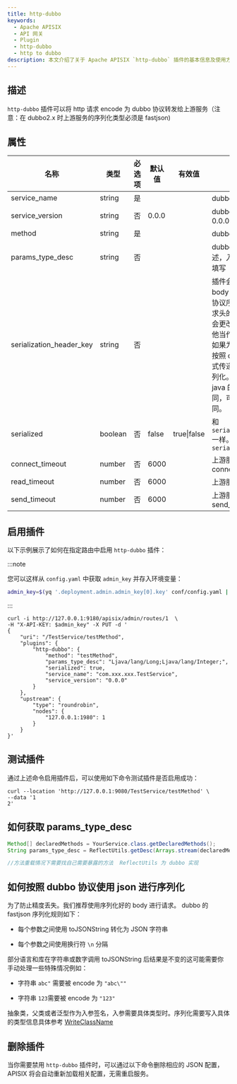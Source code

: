 ```yaml
---
title: http-dubbo
keywords:
  - Apache APISIX
  - API 网关
  - Plugin
  - http-dubbo
  - http to dubbo
description: 本文介绍了关于 Apache APISIX `http-dubbo` 插件的基本信息及使用方法。
---
```


<!--
#
# Licensed to the Apache Software Foundation (ASF) under one or more
# contributor license agreements.  See the NOTICE file distributed with
# this work for additional information regarding copyright ownership.
# The ASF licenses this file to You under the Apache License, Version 2.0
# (the "License"); you may not use this file except in compliance with
# the License.  You may obtain a copy of the License at
#
#     http://www.apache.org/licenses/LICENSE-2.0
#
# Unless required by applicable law or agreed to in writing, software
# distributed under the License is distributed on an "AS IS" BASIS,
# WITHOUT WARRANTIES OR CONDITIONS OF ANY KIND, either express or implied.
# See the License for the specific language governing permissions and
# limitations under the License.
#
-->

## 描述

`http-dubbo` 插件可以将 http 请求 encode 为 dubbo 协议转发给上游服务（注意：在 dubbo2.x 时上游服务的序列化类型必须是 fastjson)

## 属性

| 名称                     | 类型    | 必选项 | 默认值 | 有效值      | 描述                                                                                                                                                                                                           |
| ------------------------ | ------- |-----| ------ | ----------- |--------------------------------------------------------------------------------------------------------------------------------------------------------------------------------------------------------------|
| service_name             | string  | 是   |        |             | dubbo 服务名                                                                                                                                                                                                    |
| service_version          | string  | 否   | 0.0.0  |             | dubbo 服务版本 默认 0.0.0                                                                                                                                                                                          |
| method                   | string  | 是   |        |             | dubbo 服务方法名                                                                                                                                                                                                  |
| params_type_desc         | string  | 否   |        |             | dubbo 服务方法签名描述，入参如果是 void 可不填写                                                                                                                                                                               |
| serialization_header_key | string  | 否   |        |             | 插件会读取该请求头判断 body 是否已经按照 dubbo 协议序列化完毕。如果该请求头的值为 true 则插件不会更改 body 内容，直接把他当作 dubbo 请求参数。如果为 false 则要求开发者按照 dubbo 泛化调用的格式传递参数，由插件进行序列化。注意：由于 lua 和 java 的插件序列化精度不同，可能会导致参数精度不同。 |
| serialized               | boolean | 否   | false  | true\|false | 和`serialization_header_key`一样。优先级低于`serialization_header_key`                                                                                                                                                |
| connect_timeout          | number  | 否   | 6000   |             | 上游服务 tcp connect_timeout                                                                                                                                                                                     |
| read_timeout             | number  | 否   | 6000   |             | 上游服务 tcp read_timeout                                                                                                                                                                                        |
| send_timeout             | number  | 否   | 6000   |             | 上游服务 tcp send_timeout                                                                                                                                                                                        |

## 启用插件

以下示例展示了如何在指定路由中启用 `http-dubbo` 插件：

:::note

您可以这样从 `config.yaml` 中获取 `admin_key` 并存入环境变量：

```bash
admin_key=$(yq '.deployment.admin.admin_key[0].key' conf/config.yaml | sed 's/"//g')
```

:::

```shell
curl -i http://127.0.0.1:9180/apisix/admin/routes/1  \
-H "X-API-KEY: $admin_key" -X PUT -d '
{
    "uri": "/TestService/testMethod",
    "plugins": {
        "http-dubbo": {
            "method": "testMethod",
            "params_type_desc": "Ljava/lang/Long;Ljava/lang/Integer;",
            "serialized": true,
            "service_name": "com.xxx.xxx.TestService",
            "service_version": "0.0.0"
        }
    },
    "upstream": {
        "type": "roundrobin",
        "nodes": {
            "127.0.0.1:1980": 1
        }
    }
}'
```

## 测试插件

通过上述命令启用插件后，可以使用如下命令测试插件是否启用成功：

```shell
curl --location 'http://127.0.0.1:9080/TestService/testMethod' \
--data '1
2'
```

## 如何获取 params_type_desc

```java
Method[] declaredMethods = YourService.class.getDeclaredMethods();
String params_type_desc = ReflectUtils.getDesc(Arrays.stream(declaredMethods).filter(it->it.getName().equals("yourmethod")).findAny().get().getParameterTypes());

//方法重载情况下需要找自己需要暴露的方法  ReflectUtils 为 dubbo 实现
```

## 如何按照 dubbo 协议使用 json 进行序列化

为了防止精度丢失。我们推荐使用序列化好的 body 进行请求。
dubbo 的 fastjson 序列化规则如下：

- 每个参数之间使用 toJSONString 转化为 JSON 字符串

- 每个参数之间使用换行符 `\n` 分隔

部分语言和库在字符串或数字调用 toJSONString 后结果是不变的这可能需要你手动处理一些特殊情况例如：

- 字符串 `abc"` 需要被 encode 为 `"abc\""`

- 字符串 `123`需要被 encode 为 `"123"`

抽象类，父类或者泛型作为入参签名，入参需要具体类型时。序列化需要写入具体的类型信息具体参考 [WriteClassName](https://github.com/alibaba/fastjson/wiki/SerializerFeature_cn)

## 删除插件

当你需要禁用 `http-dubbo` 插件时，可以通过以下命令删除相应的 JSON 配置，APISIX 将会自动重新加载相关配置，无需重启服务。

